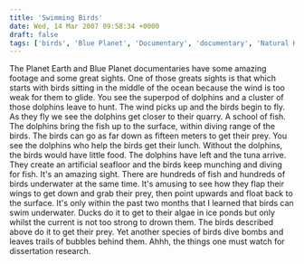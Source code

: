 ```yaml
---
title: 'Swimming Birds'
date: Wed, 14 Mar 2007 09:58:34 +0000
draft: false
tags: ['birds', 'Blue Planet', 'Documentary', 'documentary', 'Natural History', 'Natural History Unit', 'Planet Earth']
---
```


The Planet Earth and Blue Planet documentaries have some amazing footage and some great sights. One of those greats sights is that which starts with birds sitting in the middle of the ocean because the wind is too weak for them to glide. You see the superpod of dolphins and a cluster of those dolphins leave to hunt. The wind picks up and the birds begin to fly. As they fly we see the dolphins get closer to their quarry. A school of fish. The dolphins bring the fish up to the surface, within diving range of the birds. The birds can go as far down as fifteen meters to get their prey. You see the dolphins who help the birds get their lunch. Without the dolphins, the birds would have little food. The dolphins have left and the tuna arrive. They create an artificial seafloor and the birds keep munching and diving for fish. It's an amazing sight. There are hundreds of fish and hundreds of birds underwater at the same time. It's amusing to see how they flap their wings to get down and grab their prey, then point upwards and float back to the surface. It's only within the past two months that I learned that birds can swim underwater. Ducks do it to get to their algae in ice ponds but only whilst the current is not too strong to drown them. The birds described above do it to get their prey. Yet another species of birds dive bombs and leaves trails of bubbles behind them. Ahhh, the things one must watch for dissertation research.